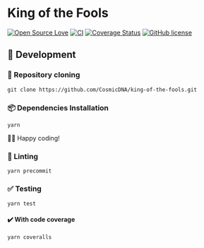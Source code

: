 # King of the Fools

[![Open Source Love](https://badges.frapsoft.com/os/v2/open-source.svg?v=103)](https://github.com/ellerbrock/open-source-badges/)
[![CI](https://github.com/CosmicDNA/king-of-the-fools/actions/workflows/CI.yaml/badge.svg)](https://github.com/CosmicDNA/king-of-the-fools/actions/workflows/CI.yaml)
[![Coverage Status](https://coveralls.io/repos/github/CosmicDNA/king-of-the-fools/badge.svg?branch=main)](https://coveralls.io/github/CosmicDNA/king-of-the-fools?branch=main)
[![GitHub license](https://img.shields.io/github/license/CosmicDNA/king-of-the-fools)](https://github.com/CosmicDNA/king-of-the-fools)

## 🚧 Development

### 🐑 Repository cloning
```terminal
git clone https://github.com/CosmicDNA/king-of-the-fools.git
```

### 📦 Dependencies Installation
```terminal
yarn
```

👨‍💻 Happy coding!

### 👕 Linting

```terminal
yarn precommit
```

### ✅ Testing

```terminal
yarn test
```

#### ✔️ With code coverage

```terminal
yarn coveralls
```